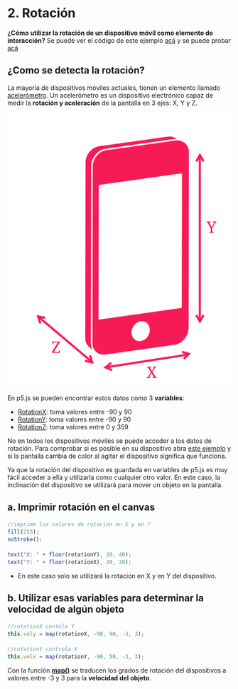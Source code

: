 # 2. Rotación

**¿Cómo utilizar la rotación de un dispositivo móvil como elemento de interacción?** Se puede ver el código de este ejemplo [acá](http://alpha.editor.p5js.org/laurajunco/sketches/rkbRR5DyG) y se puede probar [acá](http://alpha.editor.p5js.org/full/rkbRR5DyG)

## ¿Como se detecta la rotación?

La mayoría de dispositivos móviles actuales, tienen un elemento llamado [acelerómetro](https://www.youtube.com/watch?v=KZVgKu6v808). Un acelerómetro es un dispositivo electrónico capaz de medir la **rotación y aceleración** de la pantalla en 3 ejes: X, Y y Z.

![](../.gitbook/assets/recorte-1.PNG)

En p5.js se pueden encontrar estos datos como 3 **variables**:

* [RotationX](https://p5js.org/reference/#/p5/rotationX): toma valores entre -90 y 90 
* [RotationY](https://p5js.org/reference/#/p5/rotationY): toma valores entre -90 y 90 
* [RotationZ](https://p5js.org/reference/#/p5/rotationZ): toma valores entre 0 y 359

No en todos los dispositivos móviles se puede acceder a los datos de rotación. Para comprobar si es posible en su dispositivo abra [este ejemplo](https://p5js.org/examples/mobile-acceleration-color.html) y si la pantalla cambia de color al agitar el dispositivo significa que funciona.

Ya que la rotación del dispositivo es guardada en variables de p5.js es muy fácil acceder a ella y utilizarla como cualquier otro valor. En este caso, la inclinación del dispositivo se utilizará para mover un objeto en la pantalla.

## a.  Imprimir rotación en el canvas

```javascript
//imprime los valores de rotacion en X y en Y
fill(255);
noStroke();

text("X: " + floor(rotationY), 20, 40);
text("Y: " + floor(rotationX), 20, 20);
```

* En este caso solo se utilizará la rotación en X y en Y del dispositivo.

## b.  Utilizar esas variables para determinar la velocidad de algún objeto

```javascript
//rotationX contola Y
this.vely = map(rotationX, -90, 90, -3, 3);

//rotationY controla X
this.velx = map(rotationY, -90, 50, -3, 3);
```

Con la función [**map\(\)**](https://p5js.org/reference/#/p5/map) se traducen los grados de rotación del dispositivos a valores entre -3 y 3 para la **velocidad del objeto**.

